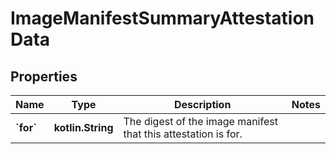 # ImageManifestSummaryAttestationData

## Properties

| Name                | Type              | Description                                                    | Notes |
|---------------------|-------------------|----------------------------------------------------------------|-------|
| **&#x60;for&#x60;** | **kotlin.String** | The digest of the image manifest that this attestation is for. |       |



